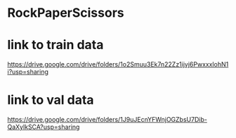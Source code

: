 # RockPaperScissors

# link to train data
https://drive.google.com/drive/folders/1o2Smuu3Ek7n22Zz1ijvj6PwxxxlohN1i?usp=sharing

# link to val data
https://drive.google.com/drive/folders/1J9uJEcnYFWnjOGZbsU7Dib-QaXylkSCA?usp=sharing
